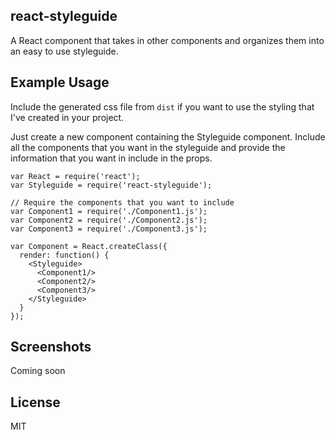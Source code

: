 react-styleguide
----------------

A React component that takes in other components and organizes them into an easy to use styleguide.

Example Usage
-------------

Include the generated css file from `dist` if you want to use the styling that I've created in your project.

Just create a new component containing the Styleguide component.  Include all the components that you want in the styleguide and provide the information that you want in include in the props.

```
var React = require('react');
var Styleguide = require('react-styleguide');

// Require the components that you want to include
var Component1 = require('./Component1.js');
var Component2 = require('./Component2.js');
var Component3 = require('./Component3.js');

var Component = React.createClass({
  render: function() {
    <Styleguide>
      <Component1/>
      <Component2/>
      <Component3/>
    </Styleguide>
  }
});
```

Screenshots
-----------

Coming soon

License
-------

MIT
